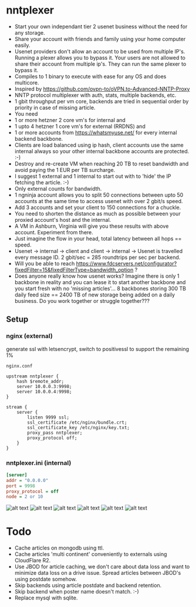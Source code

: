 # nntplexer

- Start your own independant tier 2 usenet business without the need for any storage.
- Share your account with friends and family using your home computer easily.
- Usenet providers don't allow an account to be used from multiple IP's. Running a plexer allows you to bypass it. Your users are not allowed to share their account from multiple ip's. They can run the same plexer to bypass it.
- Compiles to 1 binary to execute with ease for any OS and does multicore.
- Inspired by https://github.com/ovpn-to/oVPN.to-Advanced-NNTP-Proxy
- NNTP protocol multiplexer with auth, stats, multiple backends, etc.
- 1 gbit throughput per vm core, backends are tried in sequential order by priority in case of missing article.
- You need
- 1 or more hetzner 2 core vm's for internal and
- 1 upto 4 hetzner 1 core vm's for external (RRDNS) and
- 1 or more accounts from https://whatsmyuse.net/ for every internal backend backbone.
- Clients are load balanced using ip hash, client accounts use the same internal always so your other internal backbone accounts are protected. :-)
- Destroy and re-create VM when reaching 20 TB to reset bandwidth and avoid paying the 1 EUR per TB surcharge.
- I suggest 1 external and 1 internal to start out with to 'hide' the IP fetching the article. :-)
- Only external counts for bandwidth.
- 1 ngninja account allows you to split 50 connections between upto 50 accounts at the same time to access usenet with over 2 gbit/s speed.
- Add 3 accounts and set your client to 150 connections for a chuckle.
- You need to shorten the distance as much as possible between your proxied account's host and the internal.
- A VM in Ashburn, Virginia will give you these results with above account. Experiment from there.
- Just imagine the flow in your head, total latency between all hops == speed. 
- Usenet -> internal -> client and client -> internal -> Usenet is travelled every message ID. 2 gbit/sec = 285 roundtrips per sec per backend.
- Will you be able to reach https://www.fdcservers.net/configurator?fixedFilter=15&fixedFilterType=bandwidth_option ?
- Does anyone really know how usenet works? Imagine there is only 1 backbone in reality and you can lease it to start another backbone and you start fresh with no 'missing articles'...
8 backbones storing 300 TB daily feed size == 2400 TB of new storage being added on a daily business. Do you work together or struggle together???

## Setup

### nginx (external)

generate ssl with letsencrypt, switch to positivessl to support the remaining 1%

`nginx.conf`

```nginx
upstream nntplexer {
    hash $remote_addr;
    server 10.0.0.3:9998;
    server 10.0.0.4:9998;
}

stream {
    server {
        listen 9999 ssl;
        ssl_certificate /etc/nginx/bundle.crt;
        ssl_certificate_key /etc/nginx/key.txt;
        proxy_pass nntplexer;
        proxy_protocol off;
    }
}
```

### nntplexer.ini (internal)

```ini
[server]
addr = "0.0.0.0"
port = 9998
proxy_protocol = off
node = 2 or 10
```

![alt text](https://raw.githubusercontent.com/ucrawler/nntplexer/main/grafana.png)
![alt text](https://raw.githubusercontent.com/ucrawler/nntplexer/main/backends%20table.png)
![alt text](https://raw.githubusercontent.com/ucrawler/nntplexer/main/users%20table.png)
![alt text](https://raw.githubusercontent.com/ucrawler/nntplexer/main/vms.png)
![alt text](https://raw.githubusercontent.com/ucrawler/nntplexer/main/console.png)
![alt text](https://raw.githubusercontent.com/ucrawler/nntplexer/main/article%20succes%20rate.png)

# Todo

- Cache articles on mongodb using ttl. 
- Cache articles 'multi continent' conveniently to externals using CloudFlare R2.
- Use JBOD for article caching, we don't care about data loss and want to minimize data loss on a drive issue. Spread articles between JBOD's using postdate somehow.
- Skip backends using article postdate and backend retention.
- Skip backend when poster name doesn't match. :-)
- Replace mysql with sqlite.
